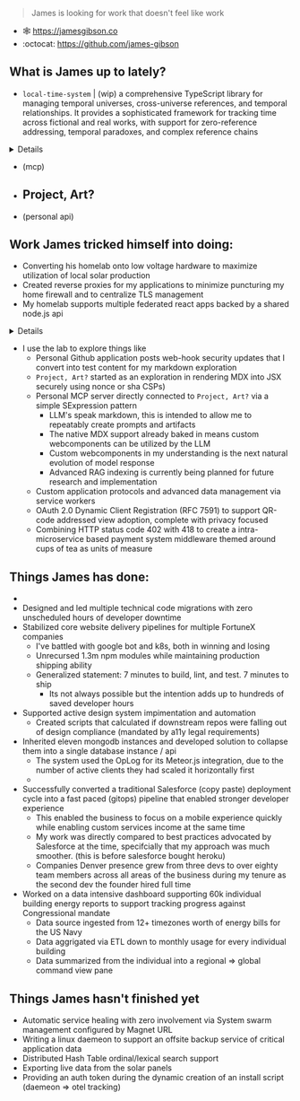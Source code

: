 > James is looking for work that doesn't feel like work

- 🕸️ https://jamesgibson.co
- :octocat: https://github.com/james-gibson

## What is James up to lately?


- `local-time-system`
  | (wip) a comprehensive TypeScript library for managing temporal universes, cross-universe references, and temporal relationships. It provides a sophisticated framework for tracking time across fictional and real works, with support for zero-reference addressing, temporal paradoxes, and complex reference chains

<details>
    
```typescript
import { UniverseBuilder } from '@local-time/temporal-system';

const universe = new UniverseBuilder()
  .film('disney', 'mary_poppins', 1964)
  .withRuntime(139) // minutes
  .withRealityRelation('pure_fiction', 1.0)
  .withCopyright(['Walt Disney Productions'], 1964, 'active')
  .withCulturalSignificance(0.98)
  .addRuntimeKeyframe(87, 15, 'umbrella_descent', 0.95, ['iconic', 'magical'])
  .build();
```

### Creating a Historical Event Universe

```typescript
const universe = new UniverseBuilder()
  .historicalEvent('jfk_assassination', 1963)
  .withDateRange(1963, 11, 22, 1963, 11, 22, TimePrecision.SECOND)
  .withRealityRelation('documentary', 0.0)
  .withPublicDomain(['Warren Commission Report'])
  .addDateKeyframe(1963, 11, 22, 12, 30, 0, 'first_shot', 1.0, ['assassination'])
  .build();
```

### Querying Universes

```typescript
import { LocalTime } from '@local-time/temporal-system';

const localTime = new LocalTime();
await localTime.initialize();

// Find universes in 1964
const windowSearch = localTime.getWindowSearch();
const universes = await windowSearch.findUniversesInWindow('cal:1964');

// Get specific universe
const registry = localTime.getRegistry();
const maryPoppins = registry.getUniverse('disney:mary_poppins:1964');
```
</details>

- (mcp)
- Project, Art?
  - 
- (personal api)

## Work James tricked himself into doing:

- Converting his homelab onto low voltage hardware to maximize utilization of local solar production
- Created reverse proxies for my applications to minimize puncturing my home firewall and to centralize TLS management
- My homelab supports multiple federated react apps backed by a shared node.js api
<details>
  
  - My car uses those api's to write diagnostic report for me
      <img width="553" height="1057" alt="image" src="https://github.com/user-attachments/assets/a9dd2121-141c-44ad-b030-804ade7a95f4" />

  - While exploring CQRS patterns I load tested the system by live rendering random markdown content from my web-hook security updates table, achieving 300 - 1k req/s
  - <img width="1705" height="628" alt="image" src="https://github.com/user-attachments/assets/66cff645-a456-49dc-bee5-6b6921c61992" />
</details>

- I use the lab to explore things like
  - Personal Github application posts web-hook security updates that I convert into test content for my markdown exploration
  - `Project, Art?` started as an exploration in rendering MDX into JSX securely using nonce or sha CSPs)
  - Personal MCP server directly connected to `Project, Art?` via a simple SExpression pattern
    - LLM's speak markdown, this is intended to allow me to repeatably create prompts and artifacts
    - The native MDX support already baked in means custom webcomponents can be utilized by the LLM
    - Custom webcomponents in my understanding is the next natural evolution of model response
    - Advanced RAG indexing is currently being planned for future research and implementation 
  - Custom application protocols and advanced data management via service workers
  - OAuth 2.0 Dynamic Client Registration (RFC 7591) to support QR-code addressed view adoption, complete with privacy focused 
  - Combining HTTP status code 402 with 418 to create a intra-microservice based payment system middleware themed around cups of tea as units of measure 

## Things James has done:

- 
- Designed and led multiple technical code migrations with zero unscheduled hours of developer downtime
- Stabilized core website delivery pipelines for multiple FortuneX companies
  - I've battled with google bot and k8s, both in winning and losing
  - Unrecursed 1.3m npm modules while maintaining production shipping ability
  - Generalized statement: 7 minutes to build, lint, and test. 7 minutes to ship
    - Its not always possible but the intention adds up to hundreds of saved developer hours
- Supported active design system impimentation and automation
  - Created scripts that calculated if downstream repos were falling out of design compliance (mandated by a11y legal requirements)
- Inherited eleven mongodb instances and developed solution to collapse them into a single database instance / api
  - The system used the OpLog for its Meteor.js integration, due to the number of active clients they had scaled it horizontally first
  - 
- Successfully converted a traditional Salesforce (copy paste) deployment cycle into a fast paced (gitops) pipeline that enabled stronger developer experience
  - This enabled the business to focus on a mobile experience quickly while enabling custom services income at the same time
  - My work was directly compared to best practices advocated by Salesforce at the time, specifcially that my approach was much smoother. (this is before salesforce bought heroku)
  - Companies Denver presence grew from three devs to over eighty team members across all areas of the business during my tenure as the second dev the founder hired full time
- Worked on a data intensive dashboard supporting 60k individual building energy reports to support tracking progress against Congressional mandate
  - Data source ingested from 12+ timezones worth of energy bills for the US Navy
  - Data aggrigated via ETL down to monthly usage for every individual building
  - Data summarized from the individual into a regional => global command view pane
 

## Things James hasn't finished yet
- Automatic service healing with zero involvement via System swarm management configured by Magnet URL
- Writing a linux daemeon to support an offsite backup service of critical application data
- Distributed Hash Table ordinal/lexical search support
- Exporting live data from the solar panels
- Providing an auth token during the dynamic creation of an install script (daemeon => otel tracking)
<!--
**james-gibson/james-gibson** is a ✨ _special_ ✨ repository because its `README.md` (this file) appears on your GitHub profile.

Here are some ideas to get you started:

- 🔭 I’m currently working on ...
- 🌱 I’m currently learning ...
- 👯 I’m looking to collaborate on ...
- 🤔 I’m looking for help with ...
- 💬 Ask me about ...
- 📫 How to reach me: ...
- 😄 Pronouns: ...
- ⚡ Fun fact: ...
-->
